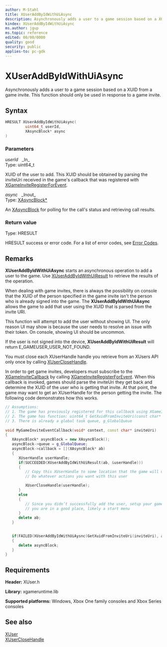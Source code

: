 ```yaml
---
author: M-Stahl
title: XUserAddByIdWithUiAsync
description: Asynchronously adds a user to a game session based on a XUID from a game invite. This function should only be used in response to a game invite.
kindex: XUserAddByIdWithUiAsync
ms.author: jgup
ms.topic: reference
edited: 00/00/0000
quality: good
security: public
applies-to: pc-gdk
---
```


# XUserAddByIdWithUiAsync  

Asynchronously adds a user to a game session based on a XUID from a game invite. This function should only be used in response 
to a game invite.  

## Syntax  
  
```cpp
HRESULT XUserAddByIdWithUiAsync(  
         uint64_t userId,  
         XAsyncBlock* async  
)  
```  
  
### Parameters  
  
*userId* &nbsp;&nbsp;\_In\_  
Type: uint64_t  

XUID of the user to add. This XUID should be obtained by parsing the inviteUri received in the game's 
callback that was registered with [XGameInviteRegisterForEvent](../../xgameinvite/functions/xgameinviteregisterforevent.md).

*async* &nbsp;&nbsp;\_Inout\_  
Type: [XAsyncBlock*](../../xasync/structs/xasyncblock.md)  

An [XAsyncBlock](../../xasync/structs/xasyncblock.md) for polling for the call's status and retrieving call results.

### Return value
Type: HRESULT
  
HRESULT success or error code.
For a list of error codes, see [Error Codes](../../../errorcodes.md).

## Remarks

**XUserAddByIdWithUiAsync** starts an asynchronous operation to add a user to the game. Use 
[XUserAddByIdWithUiResult](xuseraddbyidwithuiresult.md) to retrieve the results of the operation. 

When dealing with game invites, there is always the possibility on console that the XUID of the person 
specified in the game invite isn't the person who is already signed into the game. The **XUserAddByIdWithUiAsync** 
allows the game to add that user using the XUID that is parsed from the invite URI. 

This function will attempt to add the user without showing UI. The only reason UI may show is 
because the user needs to resolve an issue with their token. On console, showing UI should be uncommon.

If the user is not signed into the device, **XUserAddByIdWithUiResult** will return E_GAMEUSER_USER_NOT_FOUND.

You must close each XUserHandle handle you retrieve from an XUsers API only once by calling 
[XUserCloseHandle](xuserclosehandle.md).

In order to get game invites, developers must subscribe to the [XGameInviteCallback](../../xgameinvite/functions/xgameinviteeventcallback.md)
by calling [XGameInviteRegisterForEvent](../../xgameinvite/functions/xgameinviteregisterforevent.md). When this callback is invoked, games should parse the inviteUri they get back and determine the XUID of the user who is getting that invite. At that point, the game may want to get 
an XUserHandle for the person getting the invite. The following code demonstrates how this works.

```cpp
// Assumptions:
// 1. The game has previously registered for this callback using XGameInviteRegisterForEvent
// 2. The game has function: uint64_t GetXuidFromInviteUri(const char* inviteUri)
// 3. There is already a global task queue, g_GlobalQueue
 
void MyGameInviteEventCallback(void* context, const char* inviteUri)
{
   XAsyncBlock* asyncBlock = new XAsyncBlock();
   asyncBlock->queue = g_GlobalQueue;
   asyncBlock->callback = [](XAsyncBlock* ab)
   {
      XUserHandle userHandle;
      if(SUCCEEDED(XUserAddByIdWithUiResult(ab, &userHandle)))
      {
         // Copy this XUserHandle to some location that the game will use later or
         // Do whatever actions you want with this user

         XUserCloseHandle(userHandle);
      }
      else
      {
         // Since you didn’t successfully add the user, setup your game state so that 
         // you are in a good place, likely a start menu
      }
      delete ab;
   }

   
   if(FAILED(XUserAddByIdWithUiAysnc(GetXuidFromInviteUri(inviteUri), asyncBlock)))
   {
      delete asyncBlock;
   }
}
```
  
## Requirements  
  
**Header:** XUser.h
  
**Library:** xgameruntime.lib  
  
**Supported platforms:** Windows, Xbox One family consoles and Xbox Series consoles  
  
## See also  
[XUser](../xuser_members.md)  
[XUserCloseHandle](xuserclosehandle.md)  
  